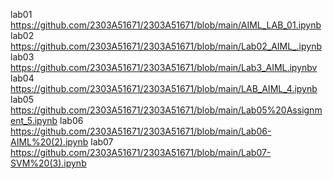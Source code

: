 lab01 https://github.com/2303A51671/2303A51671/blob/main/AIML_LAB_01.ipynb
lab02 https://github.com/2303A51671/2303A51671/blob/main/Lab02_AIML_.ipynb
lab03 https://github.com/2303A51671/2303A51671/blob/main/Lab3_AIML.ipynbv
lab04 https://github.com/2303A51671/2303A51671/blob/main/LAB_AIML_4.ipynb
lab05 https://github.com/2303A51671/2303A51671/blob/main/Lab05%20Assignment_5.ipynb
lab06 https://github.com/2303A51671/2303A51671/blob/main/Lab06-AIML%20(2).ipynb
lab07 https://github.com/2303A51671/2303A51671/blob/main/Lab07-SVM%20(3).ipynb
